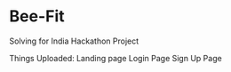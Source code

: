 # Bee-Fit
Solving for India Hackathon Project

Things Uploaded:
Landing page
Login Page
Sign Up Page

